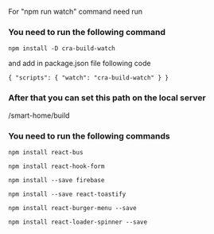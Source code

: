 For "npm run watch" command need run

### You need to run the following command

`npm install -D cra-build-watch`

and add in package.json file following code
 
`{
   "scripts": {
     "watch": "cra-build-watch"
   }
 }`
 
 
### After that you can set this path on the local server

/smart-home/build


### You need to run the following commands

`npm install react-bus`

`npm install react-hook-form`

`npm install --save firebase`

`npm install --save react-toastify`

`npm install react-burger-menu --save`

`npm install react-loader-spinner --save`

